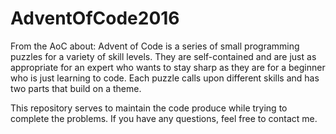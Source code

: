 # AdventOfCode2016
From the AoC about:
Advent of Code is a series of small programming puzzles for a variety of skill levels.
They are self-contained and are just as appropriate for an expert who wants to stay sharp as
they are for a beginner who is just learning to code. Each puzzle calls upon different skills and
has two parts that build on a theme.

This repository serves to maintain the code produce while trying to complete the problems.
If you have any questions, feel free to contact me. 
